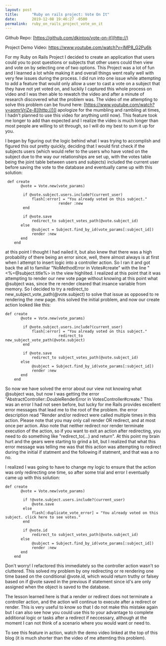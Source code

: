 ```yaml
---
layout: post
title:      "Ruby on rails project: Vote On It"
date:       2019-12-08 19:46:27 -0500
permalink:  ruby_on_rails_project_vote_on_it
---
```



Github Repo: [https://github.com/dkintop/vote-on-it](http://)

Project Demo Video: https://www.youtube.com/watch?v=IMP8_G2Pu6k

For my Ruby on Rails Project I decided to create an application that users could you to post questions or subjects that other users could then view and vote on by selecting one of two options. This Project was a lot of fun and I learned a lot while making it and overall things went really well with very few issues during the process. I did run into one issue while attempting to add a feature that would only allow a user to cast a vote on a subject that they have not yet voted on, and luckily I captured this whole process on video and I was then able to rewatch the video and after a minute of research discovered what the problem was. The video of me attempting to solve this problem can be found here: [https://www.youtube.com/watch?v=aomrVriZe-8](http://)(I apologize for the mumbling and rambling at times, I hadn't planned to use this video for anything until now). This feature took me longer to add than expected and I realize the video is much longer than most people are willing to sit through, so I will do my best to sum it up for you.

I began by figuring out the logic behind what I was trying to accomplish and figured this out pretty quickly, deciding that I would first check if the subjects users (which would refer to the users who have voted on the subject due to the way our relationships are set up, with the votes table being the joint table between users and subjects) included the current user before saving the vote to the database and eventually came up with this solution:

```
 def create 
       @vote = Vote.new(vote_params)
       
        if @vote.subject.users.include?(current_user)
            flash[:error] = "You already voted on this subject."
						render :new
        end
        
        if @vote.save
            redirect_to subject_votes_path(@vote.subject_id)
       else
            @subject = Subject.find_by_id(vote_params[:subject_id])
            render :new
       end
    end
```

at this point I thought I had nailed it, but also knew that there was a high probability of there being an error since, well, there almost always is at first when I attempt to insert logic into a controller action. So I ran it and got back the all to familiar "NoMethodError in Votes#create" with the line "<%=@subject.title%> in the view highlited. I realized at this point that it was attempting to render our new vote page without knowing at this point what @subject was, since the re render cleared that insance variable from memory. So I decided to try a redirect_to new_subject_vote_path(@vote.subject) to solve that issue as opposed to re rendering the :new page. this solved the initial problem, and now our create action looked like this:

```
def create 
       @vote = Vote.new(vote_params)
       
        if @vote.subject.users.include?(current_user)
            flash[:error] = "You already voted on this subject."
						redirect_to new_subject_vote_path(@vote.subject)
        end
        
        if @vote.save
            redirect_to subject_votes_path(@vote.subject_id)
       else
            @subject = Subject.find_by_id(vote_params[:subject_id])
            render :new
       end
    end
```

So now we have solved the error about our view not knowing what @subject was, but now I was getting the error "AbstractController::DoubleRenderError in VotesController#create." This was an error I had not seen before, but lucky for me Rails provides excellent error messages that lead me to the root of the problem. the error description read "Render and/or redirect were called multiple times in this action. Please note that you may only call render OR redirect, and at most once per action. Also note that neither redirect nor render terminate execution of the action, so if you want to exit an action after redirecting, you need to do something like "redirect_to(...) and return". At this point my brain hurt and the gears were starting to grind a bit, but I realized that what this error message was telling me was that this action was attempting to redirect during the initial if statment and the following if statment, and that was a no no.

I realized I was going to have to change my logic to ensure that the action was only redirecting one time, so after some trial and error I eventually came up with this solution:

```
def create 
       @vote = Vote.new(vote_params)
       
        if !@vote.subject.users.include?(current_user)
            @vote.save
        else
            flash[:duplicate_vote_error] = "You already voted on this subject. click here to see votes."
        end    
        
        if @vote.id 
            redirect_to subject_votes_path(@vote.subject_id)
       else
            @subject = Subject.find_by_id(vote_params[:subject_id])
            render :new
       end
    end
```

Don't worry! I refactored this immediately so the controller action wasn't so cluttered. This solved my problem by ony redirecting or re rendering one time based on the conditional @vote.id,  which would return truthy or falsey based on if @vote saved in the previous if statement since id's are only assigned when the object is saved to the database. 


The lesson learned here is that a render or redirect does not terminate a controller action, and the action will continue to execute after a redirect or render. This is very useful to know so that I do not make this mistake again but I can also see how you could use this to your advantage to complete additional logic or tasks after a redirect if neccessary, although at the moment I can not think of a scenario where you would want or need to. 

To see this feature in action, watch the demo video linked at the top of this blog (it is much shorter than the video of me attemting this problem).





